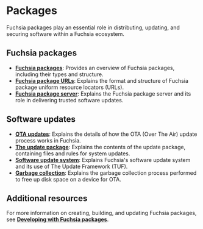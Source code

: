 # Packages

Fuchsia packages play an essential role in distributing, updating,
and securing software within a Fuchsia ecosystem.

## Fuchsia packages

* [**Fuchsia packages**][fuchsia-packages]: Provides an overview of
  Fuchsia packages, including their types and structure.
* [**Fuchsia package URLs**][package-url]: Explains the format
  and structure of Fuchsia package uniform resource locators (URLs).
* [**Fuchsia package server**][fuchsia-package-server]: Explains the
  Fuchsia package server and its role in delivering trusted software
  updates.

## Software updates

* [**OTA updates**][ota]: Explains the details of how the OTA
  (Over The Air) update process works in Fuchsia.
* [**The update package**][update-package]: Explains the contents of
  the update package, containing files and rules for system updates.
* [**Software update system**][software-update-system]: Explains
  Fuchsia's software update system and its use of The Update Framework
  (TUF).
* [**Garbage collection**][garbage-collection]: Explains the garbage
  collection process performed to free up disk space on a device for
  OTA.

## Additional resources

For more information on creating, building, and updating Fuchsia
packages, see
[**Developing with Fuchsia packages**][develop-with-packages].

<!-- Reference links -->

[fuchsia-packages]: package.md
[package-url]: package_url.md
[fuchsia-package-server]: fuchsia_package_server.md
[ota]: ota.md
[update-package]: update_pkg.md
[software-update-system]: software_update_system.md
[garbage-collection]: garbage_collection.md
[develop-with-packages]: /docs/development/build/package_update.md
